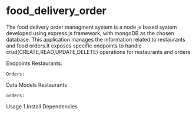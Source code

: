 # food_delivery_order
The food delivery  order managment system is a node js based  system developed using express.js framework, with mongoDB as the chosen database. This application manages the information  related to restaurants and food orders.It exposes specific endpoints to  handle  crud(CREATE,READ,UPDATE,DELETE) operations  for restaurants and orders

Endpoints
    Restaurants:

    Orders:

Data Models
    Restaurants


    orders:

Usage
    1.Install Dependencies
    


    
 
